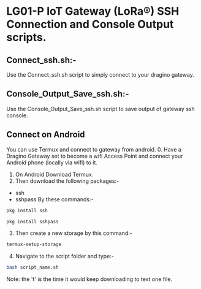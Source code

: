# LG01-P IoT Gateway (LoRa®) SSH Connection and Console Output scripts.

## Connect_ssh.sh:-
Use the Connect_ssh.sh script to simply connect to your dragino gateway.


## Console_Output_Save_ssh.sh:-
Use the Console_Output_Save_ssh.sh script to save output of gateway ssh console.

## Connect on Android
You can use Termux and connect to gateway from android.
0. Have a Dragino Gateway set to become a wifi Access Point and connect your Android phone (locally via wifi) to it.
1. On Android Download Termux.
2. Then download the following packages:-
- ssh
- sshpass
By these commands:-
```bash
pkg install ssh
```
```bash
pkg install sshpass
```
3. Then create a new storage by this command:-
```bash
termux-setup-storage
```
4. Navigate to the script folder and type:-
```bash
bash script_name.sh
```

Note: the 't' is the time it would keep downloading to text one file.
